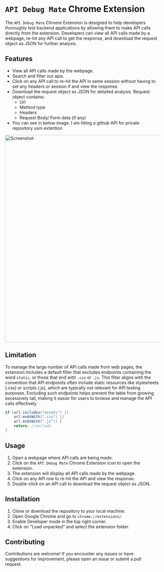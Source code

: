 # `API Debug Mate` Chrome Extension

The `API Debug Mate` Chrome Extension is designed to help developers thoroughly test backend applications by allowing them to make API calls directly from the extension. Developers can view all API calls made by a webpage, re-hit any API call to get the response, and download the request object as JSON for further analysis.


## Features

- View all API calls made by the webpage.
- Search and filter out apis.
- Click on any API call to re-hit the API in same session without having to set any headers or session if and view the response.
- Download the request object as JSON for detailed analysis. Request object contains:
    - Url
    - Method type
    - Headers
    - Request Body/ Form data (if any)
- You can see in below image. I am hiting a github API for private repository usin extention
<img width="676" alt="Screenshot" src="https://github.com/VipulNikam41/api-debug-mate/assets/56763988/2485e3fc-9671-47be-a5ae-c80492e217a4">


## Limitation

To manage the large number of API calls made from web pages, the extension includes a default filter that excludes endpoints containing the word `static`, or those that end with `.css` or `.js`.
This filter aligns with the convention that API endpoints often include static resources like stylesheets (.css) or scripts (.js), which are typically not relevant for API testing purposes.
Excluding such endpoints helps prevent the table from growing excessively tall, making it easier for users to browse and manage the API calls effectively
```java
if (url.includes("assets") || 
    url.endsWith(".css") || 
    url.endsWith(".js")) {
    return; //exclude
}
```


## Usage

1. Open a webpage where API calls are being made.
2. Click on the `API Debug Mate` Chrome Extension icon to open the extension.
3. The extension will display all API calls made by the webpage.
4. Click on any API row to re-hit the API and view the response.
5. Double-click on an API call to download the request object as JSON.


## Installation

1. Clone or download the repository to your local machine.
2. Open Google Chrome and go to `chrome://extensions/`.
3. Enable Developer mode in the top right corner.
4. Click on "Load unpacked" and select the extension folder.


## Contributing

Contributions are welcome! If you encounter any issues or have suggestions for improvement, please open an issue or submit a pull request.
